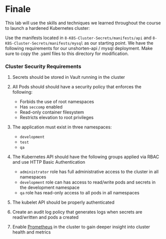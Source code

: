 # Finale
This lab will use the skills and techniques we learned throughout the course to launch a hardened Kubernetes cluster:

Use the manifests located in `8-K8S-Cluster-Secrets/manifests/api` and `8-K8S-Cluster-Secrets/manifests/mysql` as our starting point. We have the following requirements for our unshorten-api / mysql deployment. Make sure to copy the .yaml files to this directory for modification. 

### Cluster Security Requirements

1. Secrets should be stored in Vault running in the cluster
2. All Pods should should have a security policy that enforces the following:
    - Forbids the use of root namespaces
    - Has `seccomp` enabled
    - Read-only container filesystem
    - Restricts elevation to root privileges

3. The application must exist in three namespaces:
    - `development` 
    - `test` 
    - `qa`

4. The Kubernetes API should have the following groups applied via RBAC and use HTTP Basic Authentication
    - `administrator` role has full administrative access to the cluster in all namespaces
    - `development` role can has access to read/write pods and secrets in the development namespace
    - `qa` role has read-only access to all pods in all namespaces

5. The kubelet API should be properly authenticated 
6. Create an audit log policy that generates logs when secrets are read/written and pods a created
7. Enable [Prometheus](https://github.com/giantswarm/kubernetes-prometheus/) in the cluster to gain deeper insight into cluster health and metrics